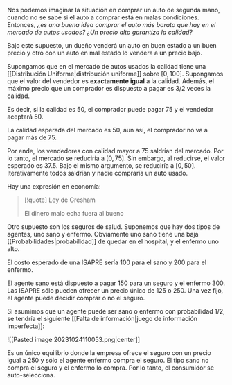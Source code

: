 
Nos podemos imaginar la situación en comprar un auto de segunda mano, cuando no se sabe si el auto a comprar está en malas condiciones. Entonces, *¿es una buena idea comprar el auto más barato que hay en el mercado de autos usados?* *¿Un precio alto garantiza la calidad?* 

Bajo este supuesto, un dueño venderá un auto en buen estado a un buen precio y otro con un auto en mal estado lo vendera a un precio bajo. 

Supongamos que en el mercado de autos usados la calidad tiene una [[Distribución Uniforme|distribución uniforme]] sobre $[0,100]$. Supongamos que el valor del vendedor es **exactamente igual** a la calidad. Además, el máximo precio que un comprador es dispuesto a pagar es $3/2$ veces la calidad. 

Es decir, si la calidad es $50$, el comprador puede pagar $75$ y el vendedor aceptará $50$. 

La calidad esperada del mercado es $50$, aun así, el comprador no va a pagar más de $75$. 

Por ende, los vendedores con calidad mayor a $75$ saldrían del mercado. Por lo tanto, el mercado se reduciría a $[0,75]$. Sin embargo, al reducirse, el valor esperado es $37.5$. Bajo el mismo argumento, se reduciría a $[0,50]$. Iterativamente todos saldrían y nadie compraría un auto usado. 

Hay una expresión en economía: 

>[!quote] Ley de Gresham
>
>El dinero malo echa fuera al bueno 

Otro supuesto son los seguros de salud. Suponemos que hay dos tipos de agentes, uno sano y enfermo. Obviamente uno sano tiene una baja [[Probabilidades|probabilidad]] de quedar en el hospital, y el enfermo uno alto. 

El costo esperado de una ISAPRE sería $100$ para el sano y $200$ para el enfermo. 

El agente sano está dispuesto a pagar $150$ para un seguro y el enfermo $300$. Las ISAPRE sólo pueden ofrecer un precio único de $125$ o $250$. Una vez fijo, el agente puede decidir comprar o no el seguro. 

Si asumimos que un agente puede ser sano o enfermo con probabilidad $1/2$, se tendría el siguiente [[Falta de información|juego de información imperfecta]]: 

![[Pasted image 20231024110053.png|center]]

Es un único equilibrio donde la empresa ofrece el seguro con un precio igual a $250$ y sólo el agente enfermo compra el seguro. El tipo sano no compra el seguro y el enfermo lo compra. Por lo tanto, el consumidor se auto-selecciona. 

